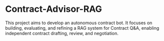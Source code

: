 # Contract-Advisor-RAG
This project aims to develop an autonomous contract bot. It focuses on building, evaluating, and refining a RAG system for Contract Q&amp;A, enabling independent contract drafting, review, and negotiation.
